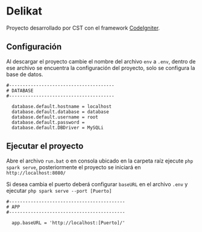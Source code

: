 # Delikat
Proyecto desarrollado por CST con el framework [CodeIgniter](https://www.codeigniter.com/).

## Configuración
Al descargar el proyecto cambie el nombre del archivo `env` a `.env`, dentro de ese archivo se encuentra la configuración del proyecto, solo se configura la base de datos.
```
#---------------------------------------
# DATABASE
#---------------------------------------

  database.default.hostname = localhost
  database.default.database = database
  database.default.username = root
  database.default.password = 
  database.default.DBDriver = MySQLi
```

## Ejecutar el proyecto
Abre el archivo `run.bat` o en consola ubicado en la carpeta raíz ejecute `php spark serve`, posteriormente el proyecto se iniciará en `http://localhost:8080/`

Si desea cambia el puerto deberá configurar `baseURL` en el archivo `.env` y ejecutar `php spark serve --port [Puerto]`
```
#-------------------------------------------
# APP
#-------------------------------------------

  app.baseURL = 'http://localhost:[Puerto]/'
```
